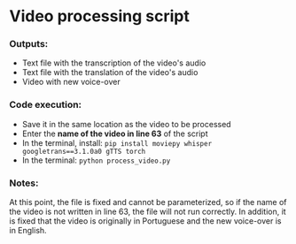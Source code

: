 # Video processing script

### Outputs:
- Text file with the transcription of the video's audio
- Text file with the translation of the video's audio
- Video with new voice-over

### Code execution:
- Save it in the same location as the video to be processed
- Enter the **name of the video in line 63** of the script
- In the terminal, install: `pip install moviepy whisper googletrans==3.1.0a0 gTTS torch`
- In the terminal: `python process_video.py`

### Notes:
At this point, the file is fixed and cannot be parameterized, so if the name of the video is not written in line 63, the file will not run correctly.
In addition, it is fixed that the video is originally in Portuguese and the new voice-over is in English.
